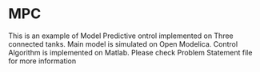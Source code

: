 # MPC
This is an example of Model Predictive ontrol implemented on Three connected tanks.
Main model is simulated on Open Modelica.
Control Algorithm is implemented on Matlab.
Please check Problem Statement file for more information
